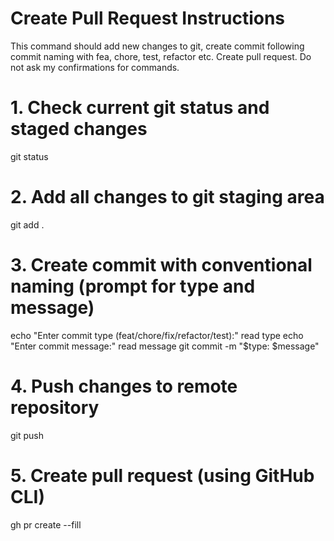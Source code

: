 # Create Pull Request Instructions

This command should add new changes to git, create commit following commit naming with fea, chore, test, refactor etc. Create pull request. Do not ask my confirmations for commands.

# 1. Check current git status and staged changes
git status

# 2. Add all changes to git staging area
git add .

# 3. Create commit with conventional naming (prompt for type and message)
echo "Enter commit type (feat/chore/fix/refactor/test):"
read type
echo "Enter commit message:"
read message
git commit -m "$type: $message"

# 4. Push changes to remote repository
git push

# 5. Create pull request (using GitHub CLI)
gh pr create --fill
